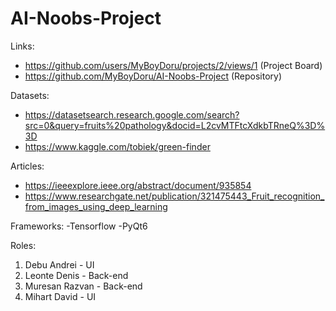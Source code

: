# AI-Noobs-Project

Links:

- https://github.com/users/MyBoyDoru/projects/2/views/1 (Project Board)
- https://github.com/MyBoyDoru/AI-Noobs-Project (Repository)

Datasets:
- https://datasetsearch.research.google.com/search?src=0&query=fruits%20pathology&docid=L2cvMTFtcXdkbTRneQ%3D%3D
- https://www.kaggle.com/tobiek/green-finder

Articles:
- https://ieeexplore.ieee.org/abstract/document/935854
- https://www.researchgate.net/publication/321475443_Fruit_recognition_from_images_using_deep_learning

Frameworks:
-Tensorflow
-PyQt6

Roles:

1. Debu Andrei - UI
2. Leonte Denis - Back-end
3. Muresan Razvan - Back-end
4. Mihart David - UI
